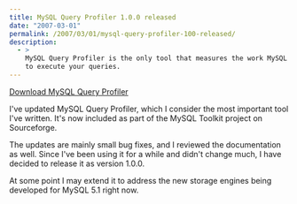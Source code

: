```yaml
---
title: MySQL Query Profiler 1.0.0 released
date: "2007-03-01"
permalink: /2007/03/01/mysql-query-profiler-100-released/
description:
  - >
    MySQL Query Profiler is the only tool that measures the work MySQL really does
    to execute your queries.
---
```

<p class="download">
  <a href="http://code.google.com/p/maatkit">Download MySQL Query Profiler</a>
</p>

I've updated MySQL Query Profiler, which I consider the most important tool I've written. It's now included as part of the MySQL Toolkit project on Sourceforge.

The updates are mainly small bug fixes, and I reviewed the documentation as well. Since I've been using it for a while and didn't change much, I have decided to release it as version 1.0.0.

At some point I may extend it to address the new storage engines being developed for MySQL 5.1 right now.
